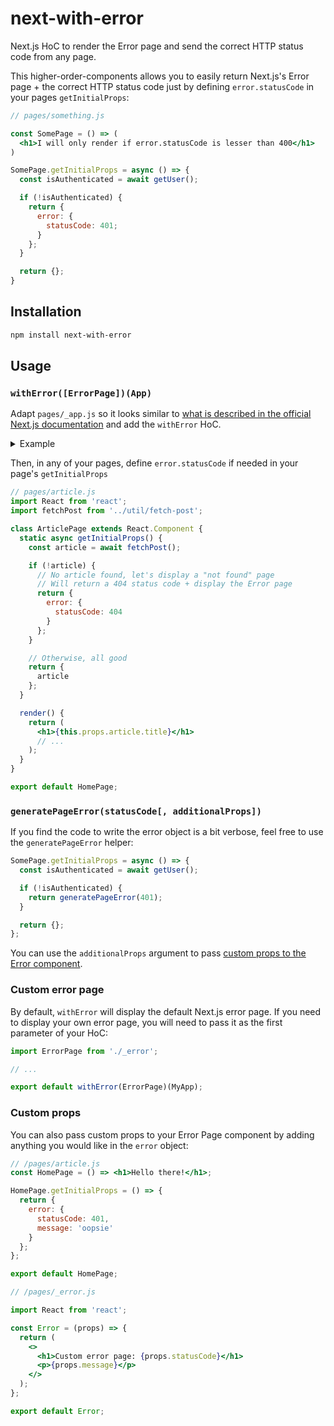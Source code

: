 # next-with-error

Next.js HoC to render the Error page and send the correct HTTP status code from any page.

This higher-order-components allows you to easily return Next.js's Error page + the correct HTTP status code just by defining `error.statusCode` in your pages `getInitialProps`:

```jsx
// pages/something.js

const SomePage = () => (
  <h1>I will only render if error.statusCode is lesser than 400</h1>
)

SomePage.getInitialProps = async () => {
  const isAuthenticated = await getUser();

  if (!isAuthenticated) {
    return {
      error: {
        statusCode: 401;
      }
    };
  }

  return {};
}
```

## Installation

```bash
npm install next-with-error
```

## Usage

### `withError([ErrorPage])(App)`

Adapt `pages/_app.js` so it looks similar to [what is described in the official Next.js documentation](https://nextjs.org/docs#custom-app) and add the `withError` HoC.

<details>
 <summary>Example</summary>

```jsx
import App, { Container } from 'next/app';
import React from 'react';

import withError from 'next-with-error';

export class MyApp extends App {
  static async getInitialProps({ Component, ctx }) {
    let pageProps = {};

    if (Component && Component.getInitialProps) {
      pageProps = await Component.getInitialProps(ctx);
    }

    return { pageProps };
  }

  render() {
    const { Component, pageProps } = this.props;
    return (
      <Container>
        <Component {...pageProps} />
      </Container>
    );
  }
}

export default withError()(MyApp);
```

</details>

Then, in any of your pages, define `error.statusCode` if needed in your page's `getInitialProps`

```jsx
// pages/article.js
import React from 'react';
import fetchPost from '../util/fetch-post';

class ArticlePage extends React.Component {
  static async getInitialProps() {
    const article = await fetchPost();

    if (!article) {
      // No article found, let's display a "not found" page
      // Will return a 404 status code + display the Error page
      return {
        error: {
          statusCode: 404
        }
      };
    }

    // Otherwise, all good
    return {
      article
    };
  }

  render() {
    return (
      <h1>{this.props.article.title}</h1>
      // ...
    );
  }
}

export default HomePage;
```

### `generatePageError(statusCode[, additionalProps])`

If you find the code to write the error object is a bit verbose, feel free to use the `generatePageError` helper:

```jsx
SomePage.getInitialProps = async () => {
  const isAuthenticated = await getUser();

  if (!isAuthenticated) {
    return generatePageError(401);
  }

  return {};
};
```

You can use the `additionalProps` argument to pass [custom props to the Error component](#custom-props).

### Custom error page

By default, `withError` will display the default Next.js error page. If you need to display your own error page, you will need to pass it as the first parameter of your HoC:

```jsx
import ErrorPage from './_error';

// ...

export default withError(ErrorPage)(MyApp);
```

### Custom props

You can also pass custom props to your Error Page component by adding anything you would like in the `error` object:

```jsx
// /pages/article.js
const HomePage = () => <h1>Hello there!</h1>;

HomePage.getInitialProps = () => {
  return {
    error: {
      statusCode: 401,
      message: 'oopsie'
    }
  };
};

export default HomePage;
```

```jsx
// /pages/_error.js

import React from 'react';

const Error = (props) => {
  return (
    <>
      <h1>Custom error page: {props.statusCode}</h1>
      <p>{props.message}</p>
    </>
  );
};

export default Error;
```
